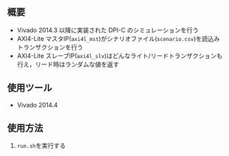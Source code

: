 ## 概要

 * Vivado 2014.3 以降に実装された DPI-C のシミュレーションを行う
 * AXI4-Lite マスタIP(`axi4l_mst`)がシナリオファイル(`scenario.csv`)を読込みトランザクションを行う
 * AXI4-Lite スレーブIP(`axi4l_slv`)はどんなライト/リードトランザクションも行え，リード時はランダムな値を返す


## 使用ツール

 * Vivado 2014.4


## 使用方法

 1. `run.sh`を実行する


